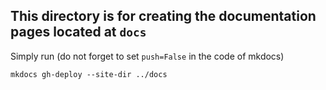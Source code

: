 ## This directory is for creating the documentation pages located at `docs`
Simply run (do not forget to set `push=False` in the code of mkdocs)
```{bash}
mkdocs gh-deploy --site-dir ../docs
```
